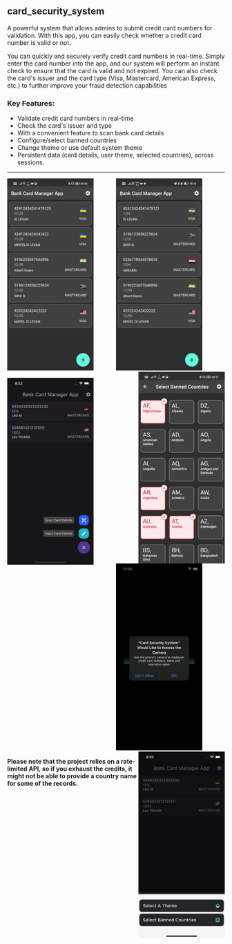## card_security_system

A powerful system that allows admins to submit credit card numbers for validation. With this app, you can easily check whether a credit card number is valid or not.

You can quickly and securely verify credit card numbers in real-time. Simply enter the card number into the app, and our system will perform an instant check to ensure that the card is valid and not expired. You can also check the card's issuer and the card type (Visa, Mastercard, American Express, etc.) to further improve your fraud detection capabilities

### Key Features:

- Validate credit card numbers in real-time
- Check the card's issuer and type
- With a convenient feature to scan bank card details
- Configure/select banned countries
- Change theme or use default system theme
- Persistent data (card details, user theme, selected countries), across sessions.

---

<p align="center">
    <img width="200" src="./assets/swipe-delete-update.gif" align="left">
    <img width="200" src="./assets/change-theme.gif">
    <img width="200" src="./assets/select-banned-countriers.gif" align="right">

</p>
<p align="center">
      <img width="200"src="./assets/more-options.png"  align="left">
      <img width="200" src="./assets/use_camera.png">
      <img width="200" src="./assets/settings.png" align="right">
</p>

**Please note that the project relies on a rate-limited API, so if you exhaust the credits, it might not be able to provide a country name for some of the records.**
